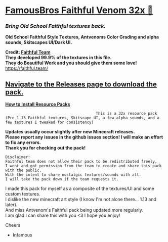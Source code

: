 # [FamousBros Faithful Venom 32x 🎥](https://youtube.com/gxeGCGpJq7A)  
### ___Bring Old School Faithful textures back.___

__Old School Faithful Style Textures, Antvenoms Color Grading and alpha sounds, Skitscapes UI/Dark UI.__    

__Credit: [Faithful Team](https://faithful.team/)  
They developed 99.9% of the textures in this file.  
They do Beautiful Work and you should give them some love!__  
https://faithful.team/   

## [Navigate to the Releases page to download the pack.](https://github.com/InfamousMusicify/FamousBros-Faithful-Venom/releases)

__[How to Install Resource Packs](https://youtu.be/gxeGCGpJq7A)__   

~~~  
                                        This is a 32x resource pack 
(Pre 1.13 Faithful textures, Skitscape UI, a few alpha sounds, and a few textures I tweaked for consistency)  
~~~

__Updates usually occur slightly after new Minecraft releases.  
Please report any issues in the github issues section!  I will make an effort to fix any errors.  
Thank you for checking out the pack!__  

~~~
Disclaimer:
Faithful team does not allow their pack to be redistributed freely,    
I went and got permission from the team to create and share this pack with the public.  
With the intent to share nostalgic textures/sounds with all.  
I will take the pack down if the team requests it.  
~~~

I made this pack for myself as a composite of the textures/UI and some custom textures.  
I dislike the new minecraft art style (I know I'm not alone there... 1.13 and later).  
And miss Antvenom's Faithful pack being updated more regularly.  
I am glad I can share this with you <3 I hope you enjoy!    

Cheers  

- Infamous  

